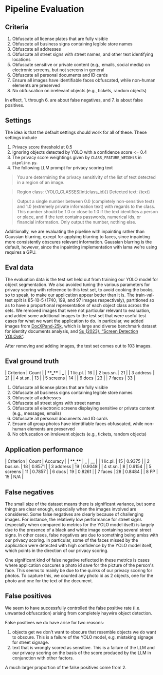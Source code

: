 # Pipeline Evaluation

## Criteria

1. Obfuscate all license plates that are fully visible
2. Obfuscate all business signs containing legible store names
3. Obfuscate all addresses
4. Obfuscate all street signs with street names, and other text identifying locations
5. Obfuscate sensitive or private content (e.g., emails, social media) on electronic screens,
   but not screens in general
6. Obfuscate all personal documents and ID cards
7. Ensure all images have identifiable faces obfuscated, while non-human elements are preserved
8. No obfuscation on irrelevant objects (e.g., tickets, random objects)

In effect, 1. through 6. are about false negatives, and 7. is about false positives.

## Settings

The idea is that the default settings should work for all of these. These settings include

1. Privacy score threshold at 0.5
2. Ignoring objects detected by YOLO with a confidence score <= 0.4
3. The privacy score weightings given by `CLASS_FEATURE_WEIGHtS` in `pipeline.py`.
4. The following LLM prompt for privacy scoring text

> You are determining the privacy sensitivity of the list
> of text detected in a region of an image.

> Region class: {YOLO_CLASSES[int(class_id)]}
> Detected text: {text}

> Output a single number between 0.0 (completely non-sensitive text) and 1.0 (extremely private information text)
> with regards to the class.
> This number should be 1.0 or close to 1.0 if the text identifies a person or place,
> and if the text contains passwords, numerical ids, or financial information.
> Only output the number, nothing else.

Additionally, we are evaluating the pipeline with inpainting rather than Gaussian blurring,
except for applying blurring to faces, since inpainting more consistently obscures relevant information.
Gaussian blurring is the default, however, since the inpainting implementation with lama we're using
requires a GPU.

## Eval data

The evaluation data is the test set held out from training our YOLO model for object segmentation.
We also avoided tuning the various parameters for privacy scoring with reference to this test set,
to avoid cooking the books, so to speak, to make our application appear better than it is.
The train-val-test split is 85-10-5 (1740, 199, and 97 images respectively),
partitioned so as to have a proportional representation of each object class across the sets.
We removed images that were not particular relevant to evaluation,
and added some additional images to the test set
that were useful test cases for what we want the application to do.
In particular, we added images from
[DocXPand-25k](https://arxiv.org/html/2407.20662v1#S3),
which is large and diverse benchmark dataset for identity documents analysis,
and [Su (2023), “Screen Detection YOLOv8”](https://data.mendeley.com/datasets/kp89xh68p2/1).

After removing and adding images, the test set comes out to 103 images.

## Eval ground truth

| Criterion | Count |
| \***\*\_\*\*** | **\_** |
| 1 lic.pl. | 16 |
| 2 bus.sn. | 21 |
| 3 address | 21 |
| 4 st.sn. | 13 |
| 5 screens | 14 |
| 6 docs | 23 |
| 7 faces | 33 |

1. Obfuscate all license plates that are fully visible
2. Obfuscate all business signs containing legible store names
3. Obfuscate all addresses
4. Obfuscate all street signs with street names
5. Obfuscate all electronic screens displaying sensitive or private content (e.g., messages, emails)
6. Obfuscate all personal documents and ID cards
7. Ensure all group photos have identifiable faces obfuscated, while non-human elements are preserved
8. No obfuscation on irrelevant objects (e.g., tickets, random objects)

## Application performance

| Criterion | Count | Accuracy |
| \***\*\_\*\*** | **\_** | **\_\_** |
| 1 lic.pl. | 15 | 0.9375 |
| 2 bus.sn. | 18 | 0.8571 |
| 3 address | 19 | 0.9048 |
| 4 st.sn. | 8 | 0.6154 |
| 5 screens | 11 | 0.7857 |
| 6 docs | 19 | 0.8261 |
| 7 faces | 28 | 0.8484 |
| 8 FP | 15 | N/A |

## False negatives

The small size of the dataset means there is significant variance, but some things
are clear enough, especially when the images involved are considered.
Some false negatives are clearly because of challenging images. For instance,
the relatively low performance for street signs (especially when compared to
metrics for the YOLO model itself) is largely due to the presence of a black
and white image containing several street signs.
In other cases, false negatives are due to something being amiss with our
privacy scoring. In particular, some of the faces missed by the application
were detected with high confidence by the YOLO model itself, which points
in the direction of our privacy scoring.

One significant kind of false negative reflected in these metrics
is cases where application obscures a photo id save for the picture
of the person's face. This seems to mainly be due to the quirks of our
privacy scoring for photos. To capture this, we counted any photo id as 2 objects,
one for the photo and one for the text of the document.

## False positives

We seem to have successfully controlled the false positive rate
(i.e. unwanted obfuscation) arising from completely haywire object detection.

False positives we do have arise for two reasons:

1. objects get we don't want to obscure that resemble objects we do want to obscure.
   This is a failure of the YOLO model, e.g. mistaking signage for street signage.
2. text that is wrongly scored as sensitive. This is a failure of the LLM and
   our privacy scoring on the basis of the score produced by the LLM in conjunction
   with other factors.

A much larger proportion of the false positives come from 2.

